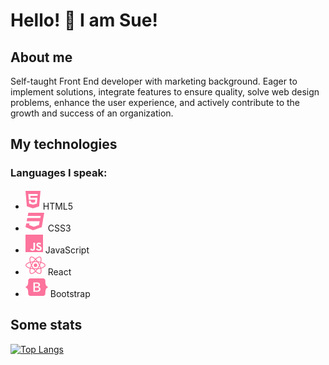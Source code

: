 # Hello! 👋 I am Sue!

## About me

Self-taught Front End developer with marketing background. Eager to implement solutions, integrate features to ensure quality, solve web design problems, enhance the user experience, and actively contribute to the growth and success of an organization.


## My technologies

### Languages I speak:

- ![HTML5](icons/html5.svg) HTML5
- ![CSS3](icons/css3.svg) CSS3
- ![JavaScript](icons/js.svg) JavaScript
- ![React](icons/react.svg) React
- ![Bootstrap Icon](icons/bootstrap.svg) Bootstrap

## Some stats
[![Top Langs](https://github-readme-stats.vercel.app/api/top-langs/?username=shoproizoshlo&layout=compact&theme=default&bg_color=transparent&title_color=ffffff)](https://github.com/anuraghazra/github-readme-stats)
